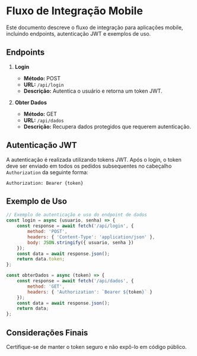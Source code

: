 # Fluxo de Integração Mobile

Este documento descreve o fluxo de integração para aplicações mobile, incluindo endpoints, autenticação JWT e exemplos de uso.

## Endpoints

1. **Login**  
   - **Método:** POST  
   - **URL:** `/api/login`  
   - **Descrição:** Autentica o usuário e retorna um token JWT.

2. **Obter Dados**  
   - **Método:** GET  
   - **URL:** `/api/dados`  
   - **Descrição:** Recupera dados protegidos que requerem autenticação.

## Autenticação JWT

A autenticação é realizada utilizando tokens JWT. Após o login, o token deve ser enviado em todos os pedidos subsequentes no cabeçalho `Authorization` da seguinte forma:

```
Authorization: Bearer {token}
```

## Exemplo de Uso

```javascript
// Exemplo de autenticação e uso do endpoint de dados
const login = async (usuario, senha) => {
    const response = await fetch('/api/login', {
        method: 'POST',
        headers: { 'Content-Type': 'application/json' },
        body: JSON.stringify({ usuario, senha })
    });
    const data = await response.json();
    return data.token;
};

const obterDados = async (token) => {
    const response = await fetch('/api/dados', {
        method: 'GET',
        headers: { 'Authorization': `Bearer ${token}` }
    });
    const data = await response.json();
    return data;
};
```

## Considerações Finais

Certifique-se de manter o token seguro e não expô-lo em código público.
